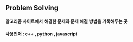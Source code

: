 ## Problem Solving
#### 알고리즘 사이트에서 해결한 문제와 문제 해결 방법을 기록해두는 곳

#### 사용언어 :  c++ , python , javascript
